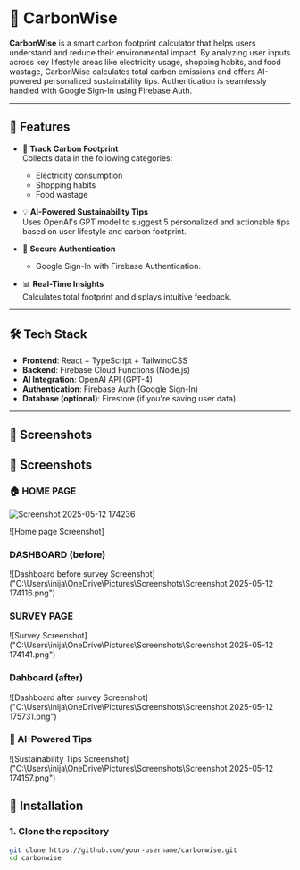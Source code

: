 # 🌱 CarbonWise

**CarbonWise** is a smart carbon footprint calculator that helps users understand and reduce their environmental impact. By analyzing user inputs across key lifestyle areas like electricity usage, shopping habits, and food wastage, CarbonWise calculates total carbon emissions and offers AI-powered personalized sustainability tips. Authentication is seamlessly handled with Google Sign-In using Firebase Auth.

---

## 🚀 Features

- 🔌 **Track Carbon Footprint**  
  Collects data in the following categories:
  - Electricity consumption
  - Shopping habits
  - Food wastage

- 💡 **AI-Powered Sustainability Tips**  
  Uses OpenAI's GPT model to suggest 5 personalized and actionable tips based on user lifestyle and carbon footprint.

- 🔐 **Secure Authentication**  
  - Google Sign-In with Firebase Authentication.

- 📊 **Real-Time Insights**  
  Calculates total footprint and displays intuitive feedback.

---

## 🛠 Tech Stack

- **Frontend**: React + TypeScript + TailwindCSS  
- **Backend**: Firebase Cloud Functions (Node.js)  
- **AI Integration**: OpenAI API (GPT-4)  
- **Authentication**: Firebase Auth (Google Sign-In)    
- **Database (optional)**: Firestore (if you're saving user data)

---
## 📸 Screenshots
## 📸 Screenshots

### 🏠 HOME PAGE
![Screenshot 2025-05-12 174236](https://github.com/user-attachments/assets/f81348f1-9328-434d-a5b5-67842f70dcee)

![Home page Screenshot]
### DASHBOARD (before)
![Dashboard before survey Screenshot]("C:\Users\inija\OneDrive\Pictures\Screenshots\Screenshot 2025-05-12 174116.png")
### SURVEY PAGE
![Survey Screenshot]("C:\Users\inija\OneDrive\Pictures\Screenshots\Screenshot 2025-05-12 174141.png")
### Dahboard (after)
![Dashboard after survey Screenshot]("C:\Users\inija\OneDrive\Pictures\Screenshots\Screenshot 2025-05-12 175731.png")
### 🌱 AI-Powered Tips
![Sustainability Tips Screenshot]("C:\Users\inija\OneDrive\Pictures\Screenshots\Screenshot 2025-05-12 174157.png")


## 🔧 Installation

### 1. Clone the repository

```bash
git clone https://github.com/your-username/carbonwise.git
cd carbonwise
